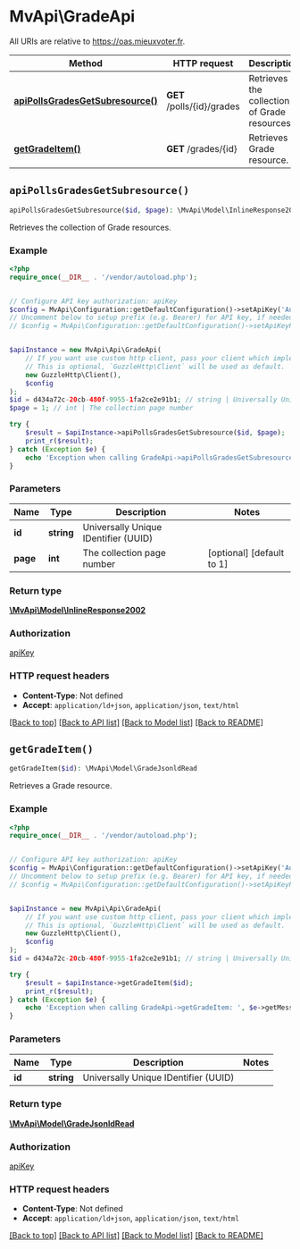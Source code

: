 # MvApi\GradeApi

All URIs are relative to https://oas.mieuxvoter.fr.

Method | HTTP request | Description
------------- | ------------- | -------------
[**apiPollsGradesGetSubresource()**](GradeApi.md#apiPollsGradesGetSubresource) | **GET** /polls/{id}/grades | Retrieves the collection of Grade resources.
[**getGradeItem()**](GradeApi.md#getGradeItem) | **GET** /grades/{id} | Retrieves a Grade resource.


## `apiPollsGradesGetSubresource()`

```php
apiPollsGradesGetSubresource($id, $page): \MvApi\Model\InlineResponse2002
```

Retrieves the collection of Grade resources.

### Example

```php
<?php
require_once(__DIR__ . '/vendor/autoload.php');


// Configure API key authorization: apiKey
$config = MvApi\Configuration::getDefaultConfiguration()->setApiKey('Authorization', 'YOUR_API_KEY');
// Uncomment below to setup prefix (e.g. Bearer) for API key, if needed
// $config = MvApi\Configuration::getDefaultConfiguration()->setApiKeyPrefix('Authorization', 'Bearer');


$apiInstance = new MvApi\Api\GradeApi(
    // If you want use custom http client, pass your client which implements `GuzzleHttp\ClientInterface`.
    // This is optional, `GuzzleHttp\Client` will be used as default.
    new GuzzleHttp\Client(),
    $config
);
$id = d434a72c-20cb-480f-9955-1fa2ce2e91b1; // string | Universally Unique IDentifier (UUID)
$page = 1; // int | The collection page number

try {
    $result = $apiInstance->apiPollsGradesGetSubresource($id, $page);
    print_r($result);
} catch (Exception $e) {
    echo 'Exception when calling GradeApi->apiPollsGradesGetSubresource: ', $e->getMessage(), PHP_EOL;
}
```

### Parameters

Name | Type | Description  | Notes
------------- | ------------- | ------------- | -------------
 **id** | **string**| Universally Unique IDentifier (UUID) |
 **page** | **int**| The collection page number | [optional] [default to 1]

### Return type

[**\MvApi\Model\InlineResponse2002**](../Model/InlineResponse2002.md)

### Authorization

[apiKey](../../README.md#apiKey)

### HTTP request headers

- **Content-Type**: Not defined
- **Accept**: `application/ld+json`, `application/json`, `text/html`

[[Back to top]](#) [[Back to API list]](../../README.md#endpoints)
[[Back to Model list]](../../README.md#models)
[[Back to README]](../../README.md)

## `getGradeItem()`

```php
getGradeItem($id): \MvApi\Model\GradeJsonldRead
```

Retrieves a Grade resource.

### Example

```php
<?php
require_once(__DIR__ . '/vendor/autoload.php');


// Configure API key authorization: apiKey
$config = MvApi\Configuration::getDefaultConfiguration()->setApiKey('Authorization', 'YOUR_API_KEY');
// Uncomment below to setup prefix (e.g. Bearer) for API key, if needed
// $config = MvApi\Configuration::getDefaultConfiguration()->setApiKeyPrefix('Authorization', 'Bearer');


$apiInstance = new MvApi\Api\GradeApi(
    // If you want use custom http client, pass your client which implements `GuzzleHttp\ClientInterface`.
    // This is optional, `GuzzleHttp\Client` will be used as default.
    new GuzzleHttp\Client(),
    $config
);
$id = d434a72c-20cb-480f-9955-1fa2ce2e91b1; // string | Universally Unique IDentifier (UUID)

try {
    $result = $apiInstance->getGradeItem($id);
    print_r($result);
} catch (Exception $e) {
    echo 'Exception when calling GradeApi->getGradeItem: ', $e->getMessage(), PHP_EOL;
}
```

### Parameters

Name | Type | Description  | Notes
------------- | ------------- | ------------- | -------------
 **id** | **string**| Universally Unique IDentifier (UUID) |

### Return type

[**\MvApi\Model\GradeJsonldRead**](../Model/GradeJsonldRead.md)

### Authorization

[apiKey](../../README.md#apiKey)

### HTTP request headers

- **Content-Type**: Not defined
- **Accept**: `application/ld+json`, `application/json`, `text/html`

[[Back to top]](#) [[Back to API list]](../../README.md#endpoints)
[[Back to Model list]](../../README.md#models)
[[Back to README]](../../README.md)
